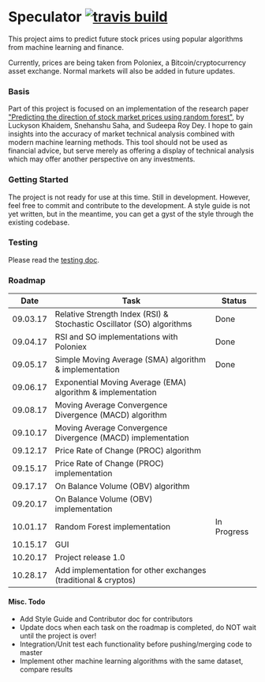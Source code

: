 # Speculator [![travis build](https://img.shields.io/travis/AllstonMickey/Speculator.svg?style=flat-square)](://travis-ci.org/AllstonMickey/Speculator)
This project aims to predict future stock prices using popular algorithms from machine learning and finance.

Currently, prices are being taken from Poloniex, a Bitcoin/cryptocurrency asset exchange.  Normal markets will also be added in future updates.

### Basis
Part of this project is focused on an implementation of the research paper ["Predicting the direction of stock market prices using random forest"](https://arxiv.org/pdf/1605.00003.pdf), by Luckyson Khaidem, Snehanshu Saha, and Sudeepa Roy Dey.  I hope to gain insights into the accuracy of market technical analysis combined with modern machine learning methods.
This tool should not be used as financial advice, but serve merely as offering a display of technical analysis which may offer another perspective on any investments.

### Getting Started
The project is not ready for use at this time.  Still in development.
However, feel free to commit and contribute to the development.
A style guide is not yet written, but in the meantime, you can get a gyst of the style through the existing codebase.

### Testing
Please read the [testing doc](docs/testing.md).

### Roadmap
Date | Task | Status 
---  | ---  | ---
09.03.17 | Relative Strength Index (RSI) & Stochastic Oscillator (SO) algorithms | Done
09.04.17 | RSI and SO implementations with Poloniex | Done
09.05.17 | Simple Moving Average (SMA) algorithm & implementation | Done
09.06.17 | Exponential Moving Average (EMA) algorithm & implementation |
09.08.17 | Moving Average Convergence Divergence (MACD) algorithm | 
09.10.17 | Moving Average Convergence Divergence (MACD) implementation | 
09.12.17 | Price Rate of Change (PROC) algorithm | 
09.15.17 | Price Rate of Change (PROC) implementation | 
09.17.17 | On Balance Volume (OBV) algorithm | 
09.20.17 | On Balance Volume (OBV) implementation | 
10.01.17 | Random Forest implementation | In Progress
10.15.17 | GUI | 
10.20.17 | Project release 1.0 | 
10.28.17 | Add implementation for other exchanges (traditional & cryptos) | 

#### Misc. Todo
* Add Style Guide and Contributor doc for contributors
* Update docs when each task on the roadmap is completed, do NOT wait until the project is over!
* Integration/Unit test each functionality before pushing/merging code to master
* Implement other machine learning algorithms with the same dataset, compare results
